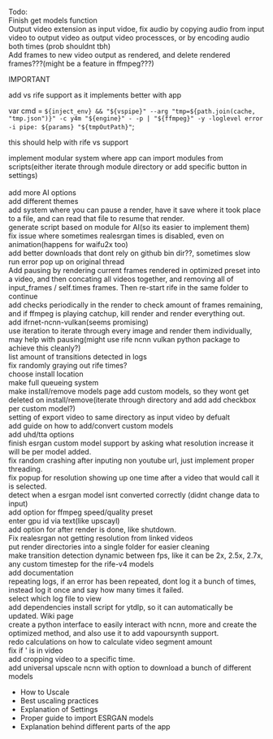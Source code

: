 
Todo:<br/>
Finish get models function<br/>
Output video extension as input vidoe, fix audio by copying audio from input video to output video as output video processces, or by encoding audio both times (prob shouldnt tbh)<br/>
Add frames to new video output as rendered, and delete rendered frames???(might be a feature in ffmpeg???)<br/>

IMPORTANT<br/>

add vs rife support as it implements better with app<br/>

var cmd = `${inject_env} && "${vspipe}" --arg "tmp=${path.join(cache, "tmp.json")}" -c y4m "${engine}" - -p | "${ffmpeg}" -y -loglevel error -i pipe: ${params} "${tmpOutPath}"`; 

this should help with rife vs support<br/>

implement modular system where app can import modules from scripts(either iterate through module directory or add specific button in settings)<br/>
<br/>
add more AI options<br/>
add different themes<br/>
add system where you can pause a render, have it save where it took place to a file, and can read that file to resume that render.<br/>
generate script based on module for AI(so its easier to implement them)<br/>
fix issue where sometimes realesrgan times is disabled, even on animation(happens for waifu2x too)<br/>
add better downloads that dont rely on github bin dir??, sometimes slow<br/>
run error pop up on original thread<br/>
Add pausing by rendering current frames rendered in optimized preset into a video, and then concating all videos together, and removing all of input_frames / self.times frames. Then re-start rife in the same folder to continue<br/>
add checks periodically in the render to check amount of frames remaining, and if ffmpeg is playing catchup, kill render and render everything out.<br/>
add ifrnet-ncnn-vulkan(seems promising)<br/>
use iteration to iterate through every image and render them individually, may help with pausing(might use rife ncnn vulkan python package to achieve this cleanly?)<br/>
list amount of transitions detected in logs<br/>
fix randomly graying out rife times?<br/>
choose install location<br/>
make full queueing system<br/>
make install/remove models page add custom models, so they wont get deleted on install/remove(iterate through directory and add add checkbox per custom model?)<br/>
setting of export video to same directory as input video by defualt<br/>
add guide on how to add/convert custom models<br/>
add uhd/tta options<br/>
finish esrgan custom model support by asking what resolution increase it will be per model added.<br/>
fix random crashing after inputing non youtube url, just implement proper threading.<br/>
fix popup for resolution showing up one time after a video that would call it is selected.<br/>
detect when a esrgan model isnt converted correctly (didnt change data to input)<br/>
add option for ffmpeg speed/quality preset<br/>
enter gpu id via text(like upscayl)<br/>
add option for after render is done, like shutdown.<br/>
Fix realesrgan not getting resolution from linked videos<br/>
put render directories into a single folder for easier cleaning<br/>
make transition detection dynamic between fps, like it can be 2x, 2.5x, 2.7x, any custom timestep for the rife-v4 models<br/>
add documentation<br/>
repeating logs, if an error has been repeated, dont log it a bunch of times, instead log it once and say how many times it failed.<br/>
select which log file to view<br/>
add dependencies install script for ytdlp, so it can automatically be updated.
Wiki page<br/>
create a python interface to easily interact with ncnn, more and create the optimized method, and also use it to add vapoursynth support.<br/>
redo calculations on how to calculate video segment amount<br/>
fix if ' is in video<br/>
add cropping video to a specific time. <br/>
add universal upscale ncnn with option to download a bunch of different models
 - How to Uscale<br/>
 - Best uscaling practices<br/>
 - Explanation of Settings<br/>
 - Proper guide to import ESRGAN models<br/>
 - Explanation behind different parts of the app<br/>
